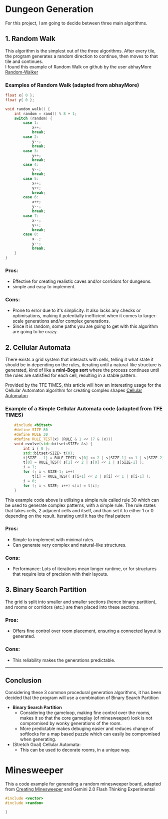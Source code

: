 
# Dungeon Generation
For this project, I am going to decide between three main algorithms.

## 1. Random Walk
This algorithm is the simplest out of the three algorithms. After every tile, the program generates a random direction to continue, then moves to that tile and continues.
<br>
I found this example of Random Walk on github by the user abhayMore
[Random-Walker](https://github.com/abhayMore/Random-Walker)
### Examples of Random Walk (adapted from abhayMore)
```cpp
float x{ 0 };
float y{ 0 };

void random_walk() {
	int random = rand() % 8 + 1;
	switch (random) {
		case 1:
			x++;
			break;
		case 2:
			y--;
			break;
		case 3:
			y++;
			break;
		case 4:
			y--;
			break;
		case 5:
			x++;
			y++;
			break;
		case 6:
			x++;
			y--;
			break;
		case 7:
			x--;
			y++;
			break;
		case 8:
			x--;
			y--;
			break;
	}
}
```
### Pros:
- Effective for creating realistic caves and/or corridors for dungeons.
- simple and easy to implement.

### Cons:
- Prone to error due to it's simplicity. It also lacks any checks or optimisations, making it potentially inefficient when it comes to larger-scale generations and/or complex generations.
- Since it is random, some paths you are going to get with this algorithm are going to be crazy.

## 2. Cellular Automata
There exists a grid system that interacts with cells, telling it what state it should be in depending on the rules, iterating until a natural-like structure is generated, kind of like a **mini-Bogo sort** where the process continues until the rules are satisfied for each cell, resulting in a stable pattern. 

Provided by the TFE TIMES, this article will how an interesting usage for the Cellular Automaton algorithm for creating complex shapes
[Cellular Automaton](https://tfetimes.com/c-elementary-cellular-automaton/)

### Example of a Simple Cellular Automata code (adapted from TFE TIMES)

```cpp
	#include <bitset>
	#define SIZE 80
	#define RULE 30
	#define RULE_TEST(x) (RULE & 1 << (7 & (x)))
	void evolve(std::bitset<SIZE> &s) {
		int i { 0 };
		std::bitset<SIZE> t(0);
		t[SIZE - 1] = RULE_TEST( s[0] << 2 | s[SIZE-1] << 1 | s[SIZE-2] );
		t[0] = RULE_TEST( s[1] << 2 | s[0] << 1 | s[SIZE-1] );
		i = 1;
		for (; i < SIZE-1; i++) 
			t[i] = RULE_TEST( s[i+1] << 2 | s[i] << 1 | s[i-1] );
		i = 0;
		for (; i < SIZE; i++) s[i] = t[i];
	}
```
This example code above is utilising a simple rule called rule 30 which can be used to generate complex patterns, with a simple rule. The rule states that takes cells, 2 adjacent cells and itself, and than set it to either 1 or 0 depending on the result. Iterating until it has the final pattern
### Pros:
- Simple to implement with minimal rules.
- Can generate very complex and natural-like structures.

### Cons:
- Performance: Lots of iterations mean longer runtime, or for structures that require lots of precision with their layouts.

## 3. Binary Search Partition
The grid is split into smaller and smaller sections (hence binary partition), and rooms or corridors (etc.) are then placed into these sections.

### Pros:
- Offers fine control over room placement, ensuring a connected layout is generated.

### Cons:
- This reliability makes the generations predictable.

---

## Conclusion

Considering these 3 common procedural generation algorithms, it has been decided that the program will use a combination of Binary Search Partition

- **Binary Search Partition** 
	- Considering the gameloop, making fine control over the rooms, makes it so that the core gameplay (of minesweeper) look is not compromised by wonky generations of the room.
	- More predictable makes debuging easier and reduces change of softlocks for a map based puzzle which can easily be compromised when generating.
-  (Stretch Goal) Cellular Automata:
	- This can be used to decorate rooms, in a unique way.


# Minesweeper 

This a code example for generating a random minesweeper board,
adapted from [Creating Minesweeper](https://www.geeksforgeeks.org/cpp-implementation-minesweeper-game/) and Gemini 2.0 Flash Thinking Experimental
```cpp
#include <vector>
#include <random>

}
```
